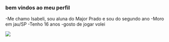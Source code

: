 ### bem vindos ao meu perfil

-Me chamo Isabeli, sou aluna do Major Prado e sou do segundo ano 
-Moro em jau/SP
-Tenho 16 anos 
-gosto de jogar volei 


![](https://media1.tenor.com/m/WSOu7OV11isAAAAC/asian-hit.gif)
